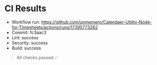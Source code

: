# CI Results

- Workflow run: https://github.com/unmemero/Calendaer-Utility-Node-for-TImesheets/actions/runs/17395773262
- Commit: fc3aac3
- Lint:     success
- Security: success
- Build:    success

> All checks passed ✅
